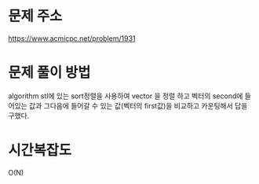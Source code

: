 # 문제 주소
https://www.acmicpc.net/problem/1931

# 문제 풀이 방법
algorithm stl에 있는 sort정렬을 사용하여 vector 을 정렬 하고
벡터의 second에 들어있는 값과 그다음에 들어갈 수 있는 값(벡터의 first값)을 비교하고
카운팅해서 답을 구했다.

# 시간복잡도
O(N)